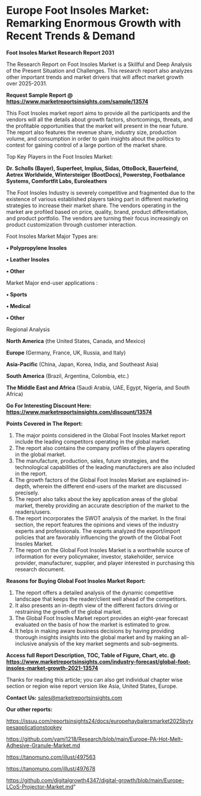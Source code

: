 # Europe Foot Insoles Market: Remarking Enormous Growth with Recent Trends & Demand

<strong>Foot Insoles Market Research Report 2031</strong>

The Research Report on Foot Insoles Market is a Skillful and Deep Analysis of the Present Situation and Challenges. This research report also analyzes other important trends and market drivers that will affect market growth over 2025-2031.

<strong>Request Sample Report @ <a href=https://www.marketreportsinsights.com/sample/13574>https://www.marketreportsinsights.com/sample/13574</a></strong>

This Foot Insoles market report aims to provide all the participants and the vendors will all the details about growth factors, shortcomings, threats, and the profitable opportunities that the market will present in the near future. The report also features the revenue share, industry size, production volume, and consumption in order to gain insights about the politics to contest for gaining control of a large portion of the market share.

Top Key Players in the Foot Insoles Market:

<strong>Dr. Scholls (Bayer), Superfeet, Implus, Sidas, OttoBock, Bauerfeind, Aetrex Worldwide, Wintersteiger (BootDocs), Powerstep, Footbalance Systems, Comfortfit Labs, Euroleathers</strong>

The Foot Insoles Industry is severely competitive and fragmented due to the existence of various established players taking part in different marketing strategies to increase their market share. The vendors operating in the market are profiled based on price, quality, brand, product differentiation, and product portfolio. The vendors are turning their focus increasingly on product customization through customer interaction.

Foot Insoles Market Major Types are:

<strong>• Polypropylene Insoles

• Leather Insoles

• Other</strong>

Market Major end-user applications :

<strong>• Sports

• Medical

• Other</strong>

Regional Analysis

</u><strong><b>North America</b></strong> (the United States, Canada, and Mexico)

<strong><b>Europe </b></strong>(Germany, France, UK, Russia, and Italy)

<strong><b>Asia-Pacific</b></strong> (China, Japan, Korea, India, and Southeast Asia)

<strong><b>South America</b></strong> (Brazil, Argentina, Colombia, etc.)

<strong><b>The Middle East and Africa</b></strong> (Saudi Arabia, UAE, Egypt, Nigeria, and South Africa)

<strong>Go For Interesting Discount Here: <a href=https://www.marketreportsinsights.com/discount/13574>https://www.marketreportsinsights.com/discount/13574</a></strong>

<strong>Points Covered in The Report:</strong>
<ol>
  <li>The major points considered in the Global Foot Insoles Market report include the leading competitors operating in the global market.</li>
  <li>The report also contains the company profiles of the players operating in the global market.</li>
  <li>The manufacture, production, sales, future strategies, and the technological capabilities of the leading manufacturers are also included in the report.</li>
  <li>The growth factors of the Global Foot Insoles Market are explained in-depth, wherein the different end-users of the market are discussed precisely.</li>
  <li>The report also talks about the key application areas of the global market, thereby providing an accurate description of the market to the readers/users.</li>
  <li>The report incorporates the SWOT analysis of the market. In the final section, the report features the opinions and views of the industry experts and professionals. The experts analyzed the export/import policies that are favorably influencing the growth of the Global Foot Insoles Market.</li>
  <li>The report on the Global Foot Insoles Market is a worthwhile source of information for every policymaker, investor, stakeholder, service provider, manufacturer, supplier, and player interested in purchasing this research document.</li>
</ol>
<strong>Reasons for Buying Global Foot Insoles Market Report:</strong>

<ol>
  <li>The report offers a detailed analysis of the dynamic competitive landscape that keeps the reader/client well ahead of the competitors.</li>
  <li>It also presents an in-depth view of the different factors driving or restraining the growth of the global market.</li>
  <li>The Global Foot Insoles Market report provides an eight-year forecast evaluated on the basis of how the market is estimated to grow.</li>
  <li>It helps in making aware business decisions by having providing thorough insights insights into the global market and by making an all-inclusive analysis of the key market segments and sub-segments.</li>
</ol>
<strong>Access full Report Description, TOC, Table of Figure, Chart, etc. @ <a href=https://www.marketreportsinsights.com/industry-forecast/global-foot-insoles-market-growth-2021-13574>https://www.marketreportsinsights.com/industry-forecast/global-foot-insoles-market-growth-2021-13574</a></strong>


Thanks for reading this article; you can also get individual chapter wise section or region wise report version like Asia, United States, Europe.

<strong>Contact Us:</strong>
sales@marketreportsinsights.com

<strong>Our other reports:</strong>

<a href=https://issuu.com/reportsinsights24/docs/europehaybalersmarket2025bytypesapplicationstopkey>https://issuu.com/reportsinsights24/docs/europehaybalersmarket2025bytypesapplicationstopkey</a>

<a href=https://github.com/yami1218/Research/blob/main/Europe-PA-Hot-Melt-Adhesive-Granule-Market.md>https://github.com/yami1218/Research/blob/main/Europe-PA-Hot-Melt-Adhesive-Granule-Market.md</a>

<a href=https://tanomuno.com/illust/497563>https://tanomuno.com/illust/497563</a>

<a href=https://tanomuno.com/illust/497678>https://tanomuno.com/illust/497678</a>

<a href=https://github.com/digitalgrowth4347/digital-growth/blob/main/Europe-LCoS-Projector-Market.md>https://github.com/digitalgrowth4347/digital-growth/blob/main/Europe-LCoS-Projector-Market.md</a>"
